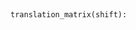 <a id="McUtils.Numputils.TransformationMatrices.translation_matrix">&nbsp;</a>
```python
translation_matrix(shift): 
```



